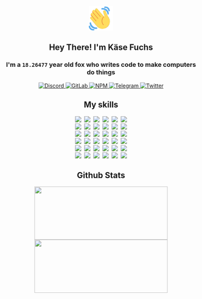 <div><p align=center><img src=./resources/images/wave.gif width=64px height=64px></p><h2 align=center>Hey There! I'm Käse Fuchs</h2><h3 align=center>I'm a <code>18.26477</code> year old fox who writes code to make computers do things</h3><p align=center><a href=https://discord.com/users/507526681125322772><img alt=Discord src="https://img.shields.io/badge/Discord-5865F2?logo=discord&logoColor=white&style=flat-square#27ddcf8d47aa9cb2fd8500b901799bd6"> </a><a href=https://gitlab.com/kasefuchs><img alt=GitLab src="https://img.shields.io/badge/GitLab-330F63?logo=gitlab&logoColor=white&style=flat-square#27ddcf8d47aa9cb2fd8500b901799bd6"> </a><a href=https://npmjs.com/~kasefuchs><img alt=NPM src="https://img.shields.io/badge/NPM-CB3837?logo=npm&logoColor=white&style=flat-square#27ddcf8d47aa9cb2fd8500b901799bd6"> </a><a href=https://t.me/kasefuchs><img alt=Telegram src="https://img.shields.io/badge/Telegram-2CA5E0?logo=telegram&logoColor=white&style=flat-square#27ddcf8d47aa9cb2fd8500b901799bd6"> </a><a href=https://twitter.com/kasefuchs><img alt=Twitter src="https://img.shields.io/badge/Twitter-1DA1F2?logo=twitter&logoColor=white&style=flat-square#27ddcf8d47aa9cb2fd8500b901799bd6"></a></p><h2 align=center>My skills</h2><p align=center><a href=https://aws.amazon.com/ ><picture><source srcset="https://skillicons.dev/icons?i=aws&theme=dark#27ddcf8d47aa9cb2fd8500b901799bd6" media="(prefers-color-scheme: dark)"><source srcset="https://skillicons.dev/icons?i=aws&theme=light#27ddcf8d47aa9cb2fd8500b901799bd6" media="(prefers-color-scheme: light), (prefers-color-scheme: no-preference)"><img src="https://skillicons.dev/icons?i=aws&theme=light#27ddcf8d47aa9cb2fd8500b901799bd6"></picture></a>&nbsp;&nbsp;<a href=https://en.wikipedia.org/wiki/Bash_(Unix_shell)><picture><source srcset="https://skillicons.dev/icons?i=bash&theme=dark#27ddcf8d47aa9cb2fd8500b901799bd6" media="(prefers-color-scheme: dark)"><source srcset="https://skillicons.dev/icons?i=bash&theme=light#27ddcf8d47aa9cb2fd8500b901799bd6" media="(prefers-color-scheme: light), (prefers-color-scheme: no-preference)"><img src="https://skillicons.dev/icons?i=bash&theme=light#27ddcf8d47aa9cb2fd8500b901799bd6"></picture></a>&nbsp;&nbsp;<a href=https://discord.com/developers/docs><picture><source srcset="https://skillicons.dev/icons?i=bots&theme=dark#27ddcf8d47aa9cb2fd8500b901799bd6" media="(prefers-color-scheme: dark)"><source srcset="https://skillicons.dev/icons?i=bots&theme=light#27ddcf8d47aa9cb2fd8500b901799bd6" media="(prefers-color-scheme: light), (prefers-color-scheme: no-preference)"><img src="https://skillicons.dev/icons?i=bots&theme=light#27ddcf8d47aa9cb2fd8500b901799bd6"></picture></a>&nbsp;&nbsp;<a href=https://www.cloudflare.com/ ><picture><source srcset="https://skillicons.dev/icons?i=cloudflare&theme=dark#27ddcf8d47aa9cb2fd8500b901799bd6" media="(prefers-color-scheme: dark)"><source srcset="https://skillicons.dev/icons?i=cloudflare&theme=light#27ddcf8d47aa9cb2fd8500b901799bd6" media="(prefers-color-scheme: light), (prefers-color-scheme: no-preference)"><img src="https://skillicons.dev/icons?i=cloudflare&theme=light#27ddcf8d47aa9cb2fd8500b901799bd6"></picture></a>&nbsp;&nbsp;<a href=https://en.wikipedia.org/wiki/CSS><picture><source srcset="https://skillicons.dev/icons?i=css&theme=dark#27ddcf8d47aa9cb2fd8500b901799bd6" media="(prefers-color-scheme: dark)"><source srcset="https://skillicons.dev/icons?i=css&theme=light#27ddcf8d47aa9cb2fd8500b901799bd6" media="(prefers-color-scheme: light), (prefers-color-scheme: no-preference)"><img src="https://skillicons.dev/icons?i=css&theme=light#27ddcf8d47aa9cb2fd8500b901799bd6"></picture></a>&nbsp;&nbsp;<a href=https://www.docker.com/ ><picture><source srcset="https://skillicons.dev/icons?i=docker&theme=dark#27ddcf8d47aa9cb2fd8500b901799bd6" media="(prefers-color-scheme: dark)"><source srcset="https://skillicons.dev/icons?i=docker&theme=light#27ddcf8d47aa9cb2fd8500b901799bd6" media="(prefers-color-scheme: light), (prefers-color-scheme: no-preference)"><img src="https://skillicons.dev/icons?i=docker&theme=light#27ddcf8d47aa9cb2fd8500b901799bd6"></picture></a><br><a href=https://www.electronjs.org/ ><picture><source srcset="https://skillicons.dev/icons?i=electron&theme=dark#27ddcf8d47aa9cb2fd8500b901799bd6" media="(prefers-color-scheme: dark)"><source srcset="https://skillicons.dev/icons?i=electron&theme=light#27ddcf8d47aa9cb2fd8500b901799bd6" media="(prefers-color-scheme: light), (prefers-color-scheme: no-preference)"><img src="https://skillicons.dev/icons?i=electron&theme=light#27ddcf8d47aa9cb2fd8500b901799bd6"></picture></a>&nbsp;&nbsp;<a href=https://expressjs.com/ ><picture><source srcset="https://skillicons.dev/icons?i=express&theme=dark#27ddcf8d47aa9cb2fd8500b901799bd6" media="(prefers-color-scheme: dark)"><source srcset="https://skillicons.dev/icons?i=express&theme=light#27ddcf8d47aa9cb2fd8500b901799bd6" media="(prefers-color-scheme: light), (prefers-color-scheme: no-preference)"><img src="https://skillicons.dev/icons?i=express&theme=light#27ddcf8d47aa9cb2fd8500b901799bd6"></picture></a>&nbsp;&nbsp;<a href=https://www.figma.com/ ><picture><source srcset="https://skillicons.dev/icons?i=figma&theme=dark#27ddcf8d47aa9cb2fd8500b901799bd6" media="(prefers-color-scheme: dark)"><source srcset="https://skillicons.dev/icons?i=figma&theme=light#27ddcf8d47aa9cb2fd8500b901799bd6" media="(prefers-color-scheme: light), (prefers-color-scheme: no-preference)"><img src="https://skillicons.dev/icons?i=figma&theme=light#27ddcf8d47aa9cb2fd8500b901799bd6"></picture></a>&nbsp;&nbsp;<a href=https://firebase.google.com/ ><picture><source srcset="https://skillicons.dev/icons?i=firebase&theme=dark#27ddcf8d47aa9cb2fd8500b901799bd6" media="(prefers-color-scheme: dark)"><source srcset="https://skillicons.dev/icons?i=firebase&theme=light#27ddcf8d47aa9cb2fd8500b901799bd6" media="(prefers-color-scheme: light), (prefers-color-scheme: no-preference)"><img src="https://skillicons.dev/icons?i=firebase&theme=light#27ddcf8d47aa9cb2fd8500b901799bd6"></picture></a>&nbsp;&nbsp;<a href=https://flask.palletsprojects.com/ ><picture><source srcset="https://skillicons.dev/icons?i=flask&theme=dark#27ddcf8d47aa9cb2fd8500b901799bd6" media="(prefers-color-scheme: dark)"><source srcset="https://skillicons.dev/icons?i=flask&theme=light#27ddcf8d47aa9cb2fd8500b901799bd6" media="(prefers-color-scheme: light), (prefers-color-scheme: no-preference)"><img src="https://skillicons.dev/icons?i=flask&theme=light#27ddcf8d47aa9cb2fd8500b901799bd6"></picture></a>&nbsp;&nbsp;<a href=https://cloud.google.com/ ><picture><source srcset="https://skillicons.dev/icons?i=gcp&theme=dark#27ddcf8d47aa9cb2fd8500b901799bd6" media="(prefers-color-scheme: dark)"><source srcset="https://skillicons.dev/icons?i=gcp&theme=light#27ddcf8d47aa9cb2fd8500b901799bd6" media="(prefers-color-scheme: light), (prefers-color-scheme: no-preference)"><img src="https://skillicons.dev/icons?i=gcp&theme=light#27ddcf8d47aa9cb2fd8500b901799bd6"></picture></a><br><a href=https://git-scm.com/ ><picture><source srcset="https://skillicons.dev/icons?i=git&theme=dark#27ddcf8d47aa9cb2fd8500b901799bd6" media="(prefers-color-scheme: dark)"><source srcset="https://skillicons.dev/icons?i=git&theme=light#27ddcf8d47aa9cb2fd8500b901799bd6" media="(prefers-color-scheme: light), (prefers-color-scheme: no-preference)"><img src="https://skillicons.dev/icons?i=git&theme=light#27ddcf8d47aa9cb2fd8500b901799bd6"></picture></a>&nbsp;&nbsp;<a href=https://github.com/ ><picture><source srcset="https://skillicons.dev/icons?i=github&theme=dark#27ddcf8d47aa9cb2fd8500b901799bd6" media="(prefers-color-scheme: dark)"><source srcset="https://skillicons.dev/icons?i=github&theme=light#27ddcf8d47aa9cb2fd8500b901799bd6" media="(prefers-color-scheme: light), (prefers-color-scheme: no-preference)"><img src="https://skillicons.dev/icons?i=github&theme=light#27ddcf8d47aa9cb2fd8500b901799bd6"></picture></a>&nbsp;&nbsp;<a href=https://gitlab.com/ ><picture><source srcset="https://skillicons.dev/icons?i=gitlab&theme=dark#27ddcf8d47aa9cb2fd8500b901799bd6" media="(prefers-color-scheme: dark)"><source srcset="https://skillicons.dev/icons?i=gitlab&theme=light#27ddcf8d47aa9cb2fd8500b901799bd6" media="(prefers-color-scheme: light), (prefers-color-scheme: no-preference)"><img src="https://skillicons.dev/icons?i=gitlab&theme=light#27ddcf8d47aa9cb2fd8500b901799bd6"></picture></a>&nbsp;&nbsp;<a href=https://www.heroku.com/ ><picture><source srcset="https://skillicons.dev/icons?i=heroku&theme=dark#27ddcf8d47aa9cb2fd8500b901799bd6" media="(prefers-color-scheme: dark)"><source srcset="https://skillicons.dev/icons?i=heroku&theme=light#27ddcf8d47aa9cb2fd8500b901799bd6" media="(prefers-color-scheme: light), (prefers-color-scheme: no-preference)"><img src="https://skillicons.dev/icons?i=heroku&theme=light#27ddcf8d47aa9cb2fd8500b901799bd6"></picture></a>&nbsp;&nbsp;<a href=https://en.wikipedia.org/wiki/HTML><picture><source srcset="https://skillicons.dev/icons?i=html&theme=dark#27ddcf8d47aa9cb2fd8500b901799bd6" media="(prefers-color-scheme: dark)"><source srcset="https://skillicons.dev/icons?i=html&theme=light#27ddcf8d47aa9cb2fd8500b901799bd6" media="(prefers-color-scheme: light), (prefers-color-scheme: no-preference)"><img src="https://skillicons.dev/icons?i=html&theme=light#27ddcf8d47aa9cb2fd8500b901799bd6"></picture></a>&nbsp;&nbsp;<a href=https://en.wikipedia.org/wiki/JavaScript><picture><source srcset="https://skillicons.dev/icons?i=js&theme=dark#27ddcf8d47aa9cb2fd8500b901799bd6" media="(prefers-color-scheme: dark)"><source srcset="https://skillicons.dev/icons?i=js&theme=light#27ddcf8d47aa9cb2fd8500b901799bd6" media="(prefers-color-scheme: light), (prefers-color-scheme: no-preference)"><img src="https://skillicons.dev/icons?i=js&theme=light#27ddcf8d47aa9cb2fd8500b901799bd6"></picture></a><br><a href=https://en.wikipedia.org/wiki/Linux><picture><source srcset="https://skillicons.dev/icons?i=linux&theme=dark#27ddcf8d47aa9cb2fd8500b901799bd6" media="(prefers-color-scheme: dark)"><source srcset="https://skillicons.dev/icons?i=linux&theme=light#27ddcf8d47aa9cb2fd8500b901799bd6" media="(prefers-color-scheme: light), (prefers-color-scheme: no-preference)"><img src="https://skillicons.dev/icons?i=linux&theme=light#27ddcf8d47aa9cb2fd8500b901799bd6"></picture></a>&nbsp;&nbsp;<a href=https://mui.com/ ><picture><source srcset="https://skillicons.dev/icons?i=materialui&theme=dark#27ddcf8d47aa9cb2fd8500b901799bd6" media="(prefers-color-scheme: dark)"><source srcset="https://skillicons.dev/icons?i=materialui&theme=light#27ddcf8d47aa9cb2fd8500b901799bd6" media="(prefers-color-scheme: light), (prefers-color-scheme: no-preference)"><img src="https://skillicons.dev/icons?i=materialui&theme=light#27ddcf8d47aa9cb2fd8500b901799bd6"></picture></a>&nbsp;&nbsp;<a href=https://en.wikipedia.org/wiki/Markdown><picture><source srcset="https://skillicons.dev/icons?i=md&theme=dark#27ddcf8d47aa9cb2fd8500b901799bd6" media="(prefers-color-scheme: dark)"><source srcset="https://skillicons.dev/icons?i=md&theme=light#27ddcf8d47aa9cb2fd8500b901799bd6" media="(prefers-color-scheme: light), (prefers-color-scheme: no-preference)"><img src="https://skillicons.dev/icons?i=md&theme=light#27ddcf8d47aa9cb2fd8500b901799bd6"></picture></a>&nbsp;&nbsp;<a href=https://www.mongodb.com/ ><picture><source srcset="https://skillicons.dev/icons?i=mongodb&theme=dark#27ddcf8d47aa9cb2fd8500b901799bd6" media="(prefers-color-scheme: dark)"><source srcset="https://skillicons.dev/icons?i=mongodb&theme=light#27ddcf8d47aa9cb2fd8500b901799bd6" media="(prefers-color-scheme: light), (prefers-color-scheme: no-preference)"><img src="https://skillicons.dev/icons?i=mongodb&theme=light#27ddcf8d47aa9cb2fd8500b901799bd6"></picture></a>&nbsp;&nbsp;<a href=https://www.mysql.com/ ><picture><source srcset="https://skillicons.dev/icons?i=mysql&theme=dark#27ddcf8d47aa9cb2fd8500b901799bd6" media="(prefers-color-scheme: dark)"><source srcset="https://skillicons.dev/icons?i=mysql&theme=light#27ddcf8d47aa9cb2fd8500b901799bd6" media="(prefers-color-scheme: light), (prefers-color-scheme: no-preference)"><img src="https://skillicons.dev/icons?i=mysql&theme=light#27ddcf8d47aa9cb2fd8500b901799bd6"></picture></a>&nbsp;&nbsp;<a href=https://nextjs.org/ ><picture><source srcset="https://skillicons.dev/icons?i=nextjs&theme=dark#27ddcf8d47aa9cb2fd8500b901799bd6" media="(prefers-color-scheme: dark)"><source srcset="https://skillicons.dev/icons?i=nextjs&theme=light#27ddcf8d47aa9cb2fd8500b901799bd6" media="(prefers-color-scheme: light), (prefers-color-scheme: no-preference)"><img src="https://skillicons.dev/icons?i=nextjs&theme=light#27ddcf8d47aa9cb2fd8500b901799bd6"></picture></a><br><a href=https://nodejs.org/en/ ><picture><source srcset="https://skillicons.dev/icons?i=nodejs&theme=dark#27ddcf8d47aa9cb2fd8500b901799bd6" media="(prefers-color-scheme: dark)"><source srcset="https://skillicons.dev/icons?i=nodejs&theme=light#27ddcf8d47aa9cb2fd8500b901799bd6" media="(prefers-color-scheme: light), (prefers-color-scheme: no-preference)"><img src="https://skillicons.dev/icons?i=nodejs&theme=light#27ddcf8d47aa9cb2fd8500b901799bd6"></picture></a>&nbsp;&nbsp;<a href=https://www.postgresql.org/ ><picture><source srcset="https://skillicons.dev/icons?i=postgres&theme=dark#27ddcf8d47aa9cb2fd8500b901799bd6" media="(prefers-color-scheme: dark)"><source srcset="https://skillicons.dev/icons?i=postgres&theme=light#27ddcf8d47aa9cb2fd8500b901799bd6" media="(prefers-color-scheme: light), (prefers-color-scheme: no-preference)"><img src="https://skillicons.dev/icons?i=postgres&theme=light#27ddcf8d47aa9cb2fd8500b901799bd6"></picture></a>&nbsp;&nbsp;<a href=https://learn.microsoft.com/en-us/powershell/ ><picture><source srcset="https://skillicons.dev/icons?i=powershell&theme=dark#27ddcf8d47aa9cb2fd8500b901799bd6" media="(prefers-color-scheme: dark)"><source srcset="https://skillicons.dev/icons?i=powershell&theme=light#27ddcf8d47aa9cb2fd8500b901799bd6" media="(prefers-color-scheme: light), (prefers-color-scheme: no-preference)"><img src="https://skillicons.dev/icons?i=powershell&theme=light#27ddcf8d47aa9cb2fd8500b901799bd6"></picture></a>&nbsp;&nbsp;<a href=https://www.python.org/ ><picture><source srcset="https://skillicons.dev/icons?i=py&theme=dark#27ddcf8d47aa9cb2fd8500b901799bd6" media="(prefers-color-scheme: dark)"><source srcset="https://skillicons.dev/icons?i=py&theme=light#27ddcf8d47aa9cb2fd8500b901799bd6" media="(prefers-color-scheme: light), (prefers-color-scheme: no-preference)"><img src="https://skillicons.dev/icons?i=py&theme=light#27ddcf8d47aa9cb2fd8500b901799bd6"></picture></a>&nbsp;&nbsp;<a href=https://www.raspberrypi.org/ ><picture><source srcset="https://skillicons.dev/icons?i=raspberrypi&theme=dark#27ddcf8d47aa9cb2fd8500b901799bd6" media="(prefers-color-scheme: dark)"><source srcset="https://skillicons.dev/icons?i=raspberrypi&theme=light#27ddcf8d47aa9cb2fd8500b901799bd6" media="(prefers-color-scheme: light), (prefers-color-scheme: no-preference)"><img src="https://skillicons.dev/icons?i=raspberrypi&theme=light#27ddcf8d47aa9cb2fd8500b901799bd6"></picture></a>&nbsp;&nbsp;<a href=https://reactjs.org/ ><picture><source srcset="https://skillicons.dev/icons?i=react&theme=dark#27ddcf8d47aa9cb2fd8500b901799bd6" media="(prefers-color-scheme: dark)"><source srcset="https://skillicons.dev/icons?i=react&theme=light#27ddcf8d47aa9cb2fd8500b901799bd6" media="(prefers-color-scheme: light), (prefers-color-scheme: no-preference)"><img src="https://skillicons.dev/icons?i=react&theme=light#27ddcf8d47aa9cb2fd8500b901799bd6"></picture></a><br><a href=https://redux.js.org/ ><picture><source srcset="https://skillicons.dev/icons?i=redux&theme=dark#27ddcf8d47aa9cb2fd8500b901799bd6" media="(prefers-color-scheme: dark)"><source srcset="https://skillicons.dev/icons?i=redux&theme=light#27ddcf8d47aa9cb2fd8500b901799bd6" media="(prefers-color-scheme: light), (prefers-color-scheme: no-preference)"><img src="https://skillicons.dev/icons?i=redux&theme=light#27ddcf8d47aa9cb2fd8500b901799bd6"></picture></a>&nbsp;&nbsp;<a href=https://en.wikipedia.org/wiki/Regular_expression><picture><source srcset="https://skillicons.dev/icons?i=regex&theme=dark#27ddcf8d47aa9cb2fd8500b901799bd6" media="(prefers-color-scheme: dark)"><source srcset="https://skillicons.dev/icons?i=regex&theme=light#27ddcf8d47aa9cb2fd8500b901799bd6" media="(prefers-color-scheme: light), (prefers-color-scheme: no-preference)"><img src="https://skillicons.dev/icons?i=regex&theme=light#27ddcf8d47aa9cb2fd8500b901799bd6"></picture></a>&nbsp;&nbsp;<a href=https://en.wikipedia.org/wiki/Sass_(stylesheet_language)><picture><source srcset="https://skillicons.dev/icons?i=sass&theme=dark#27ddcf8d47aa9cb2fd8500b901799bd6" media="(prefers-color-scheme: dark)"><source srcset="https://skillicons.dev/icons?i=sass&theme=light#27ddcf8d47aa9cb2fd8500b901799bd6" media="(prefers-color-scheme: light), (prefers-color-scheme: no-preference)"><img src="https://skillicons.dev/icons?i=sass&theme=light#27ddcf8d47aa9cb2fd8500b901799bd6"></picture></a>&nbsp;&nbsp;<a href=https://www.typescriptlang.org/ ><picture><source srcset="https://skillicons.dev/icons?i=ts&theme=dark#27ddcf8d47aa9cb2fd8500b901799bd6" media="(prefers-color-scheme: dark)"><source srcset="https://skillicons.dev/icons?i=ts&theme=light#27ddcf8d47aa9cb2fd8500b901799bd6" media="(prefers-color-scheme: light), (prefers-color-scheme: no-preference)"><img src="https://skillicons.dev/icons?i=ts&theme=light#27ddcf8d47aa9cb2fd8500b901799bd6"></picture></a>&nbsp;&nbsp;<a href=https://unity.com/ ><picture><source srcset="https://skillicons.dev/icons?i=unity&theme=dark#27ddcf8d47aa9cb2fd8500b901799bd6" media="(prefers-color-scheme: dark)"><source srcset="https://skillicons.dev/icons?i=unity&theme=light#27ddcf8d47aa9cb2fd8500b901799bd6" media="(prefers-color-scheme: light), (prefers-color-scheme: no-preference)"><img src="https://skillicons.dev/icons?i=unity&theme=light#27ddcf8d47aa9cb2fd8500b901799bd6"></picture></a>&nbsp;&nbsp;<a href=https://workers.cloudflare.com/ ><picture><source srcset="https://skillicons.dev/icons?i=workers&theme=dark#27ddcf8d47aa9cb2fd8500b901799bd6" media="(prefers-color-scheme: dark)"><source srcset="https://skillicons.dev/icons?i=workers&theme=light#27ddcf8d47aa9cb2fd8500b901799bd6" media="(prefers-color-scheme: light), (prefers-color-scheme: no-preference)"><img src="https://skillicons.dev/icons?i=workers&theme=light#27ddcf8d47aa9cb2fd8500b901799bd6"></picture></a><br></p><h2 align=center>Github Stats</h2><p align=center><picture><source srcset="https://github-readme-stats-kasefuchs.vercel.app/api/?count_private=true&hide_border=true&hide_rank=true&line_height=20&hide_title=true&username=Kasefuchs&theme=dark#27ddcf8d47aa9cb2fd8500b901799bd6" media="(prefers-color-scheme: dark)"><source srcset="https://github-readme-stats-kasefuchs.vercel.app/api/?count_private=true&hide_border=true&hide_rank=true&line_height=20&hide_title=true&username=Kasefuchs&theme=light#27ddcf8d47aa9cb2fd8500b901799bd6" media="(prefers-color-scheme: light), (prefers-color-scheme: no-preference)"><img align=middle width=350 height=140 src="https://github-readme-stats-kasefuchs.vercel.app/api/?count_private=true&hide_border=true&hide_rank=true&line_height=20&hide_title=true&username=Kasefuchs&theme=light#27ddcf8d47aa9cb2fd8500b901799bd6"></picture><picture><source srcset="https://github-readme-stats-kasefuchs.vercel.app/api/top-langs/?count_private=true&hide_border=true&layout=compact&username=Kasefuchs&theme=dark#27ddcf8d47aa9cb2fd8500b901799bd6" media="(prefers-color-scheme: dark)"><source srcset="https://github-readme-stats-kasefuchs.vercel.app/api/top-langs/?count_private=true&hide_border=true&layout=compact&username=Kasefuchs&theme=light#27ddcf8d47aa9cb2fd8500b901799bd6" media="(prefers-color-scheme: light), (prefers-color-scheme: no-preference)"><img align=middle width=350 height=140 src="https://github-readme-stats-kasefuchs.vercel.app/api/top-langs/?count_private=true&hide_border=true&layout=compact&username=Kasefuchs&theme=light#27ddcf8d47aa9cb2fd8500b901799bd6"></picture></p><img src="https://hit.yhype.me/github/profile?user_id=64592097#27ddcf8d47aa9cb2fd8500b901799bd6" alt=""></div>